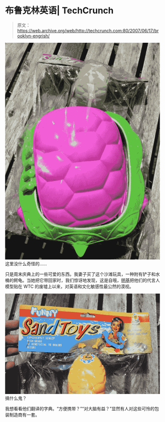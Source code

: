 # 布鲁克林英语| TechCrunch

> 原文：<https://web.archive.org/web/http://techcrunch.com:80/2007/06/17/brooklyn-engrish/>

![img_7283.jpg](img/d46e3e8b632bdd5a0712a181559c85b9.png)
这里没什么奇怪的……

只是周末庆典上的一些可爱的东西。我妻子买了这个沙滩玩具，一种附有铲子和水桶的鳄龟。当她把它带回家时，我们惊讶地发现，这是自哦，[明基](https://web.archive.org/web/20150625044202/http://gizmodo.com/gadgets/portable-media/wtf-alert-chinese-benq-musiq-dog-tag-player-site-has-guy-posing-in-front-of-wtc-ruins-218714.php)把他们的代言人模型贴在 WTC 的废墟上以来，对英语和文化敏感性最公然的漠视。

![img_7282.jpg](img/eae017e93506338ffef7c80af7f3fd01.png)
搞什么鬼？

我想看看他们翻译的字典。“方便携带？”“对大脑有益？”显然有人对这些可怜的包装制造商有一套。